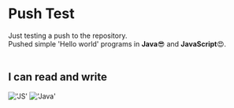 # Push Test
Just testing a push to the repository.</br>
Pushed simple 'Hello world' programs in **Java**:sunglasses: and **JavaScript**:heart_eyes:.</br></br>
## I can read and write
!['JS'](https://upload.wikimedia.org/wikipedia/commons/thumb/9/99/Unofficial_JavaScript_logo_2.svg/240px-Unofficial_JavaScript_logo_2.svg.png)
!['Java'](https://mblayman.files.wordpress.com/2013/10/java-logo.jpg)
